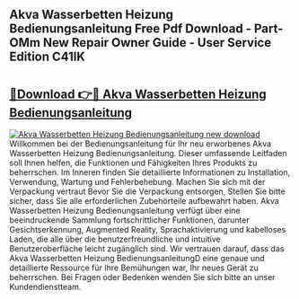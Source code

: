 ## Akva Wasserbetten Heizung Bedienungsanleitung Free Pdf Download - Part-OMm New Repair Owner Guide - User Service Edition C41lK

# <h2><a href="http://df197hc.blite.top/?on=Akva+Wasserbetten+Heizung+Bedienungsanleitung">🔗Download 👉🔴 Akva Wasserbetten Heizung Bedienungsanleitung</a></h2>

[![Akva Wasserbetten Heizung Bedienungsanleitung new download](https://i.imgur.com/lujVjoI.png)](http://df197hc.blite.top/?on=Akva+Wasserbetten+Heizung+Bedienungsanleitung)
Willkommen bei der Bedienungsanleitung für Ihr neu erworbenes Akva Wasserbetten Heizung Bedienungsanleitung. Dieser umfassende Leitfaden soll Ihnen helfen, die Funktionen und Fähigkeiten Ihres Produkts zu beherrschen. Im Inneren finden Sie detaillierte Informationen zu Installation, Verwendung, Wartung und Fehlerbehebung. Machen Sie sich mit der Verpackung vertraut Bevor Sie die Verpackung entsorgen, Stellen Sie bitte sicher, dass Sie alle erforderlichen Zubehörteile aufbewahrt haben. Akva Wasserbetten Heizung Bedienungsanleitung verfügt über eine beeindruckende Sammlung fortschrittlicher Funktionen, darunter Gesichtserkennung, Augmented Reality, Sprachaktivierung und kabelloses Laden, die alle über die benutzerfreundliche und intuitive Benutzeroberfläche leicht zugänglich sind. Wir vertrauen darauf, dass das Akva Wasserbetten Heizung BedienungsanleitungD eine genaue und detaillierte Ressource für Ihre Bemühungen war, Ihr neues Gerät zu beherrschen. Bei Fragen oder Bedenken wenden Sie sich bitte an unser Kundendienstteam.
